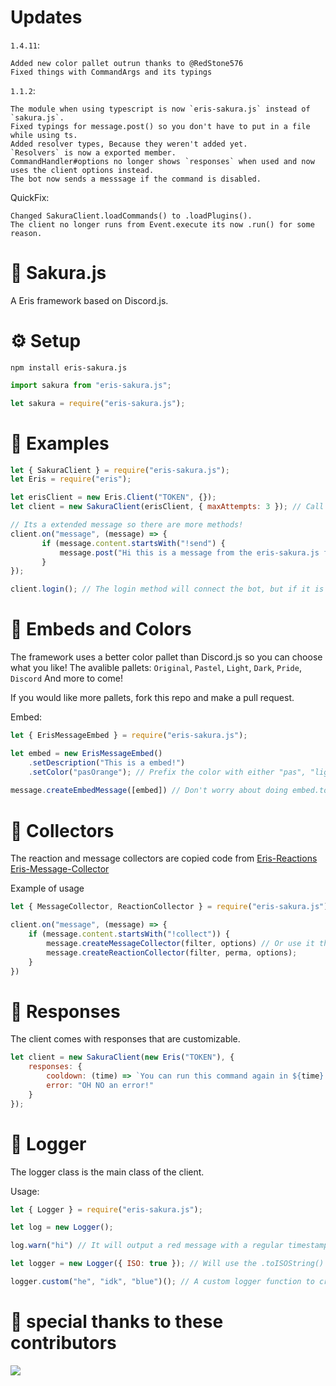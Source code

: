 # Updates

`1.4.11`:
```
Added new color pallet outrun thanks to @RedStone576 
Fixed things with CommandArgs and its typings
```
`1.1.2`:
```
The module when using typescript is now `eris-sakura.js` instead of `sakura.js`.
Fixed typings for message.post() so you don't have to put in a file while using ts.
Added resolver types, Because they weren't added yet.
`Resolvers` is now a exported member.
CommandHandler#options no longer shows `responses` when used and now uses the client options instead.
The bot now sends a messsage if the command is disabled.
```
QuickFix:
```
Changed SakuraClient.loadCommands() to .loadPlugins().
The client no longer runs from Event.execute its now .run() for some reason.
```

# 🌸 Sakura.js

A Eris framework based on Discord.js.

# ⚙ Setup
```shell
npm install eris-sakura.js
```

```ts
import sakura from "eris-sakura.js";
```
```js
let sakura = require("eris-sakura.js");
```

# 🔧 Examples

```js
let { SakuraClient } = require("eris-sakura.js");
let Eris = require("eris");

let erisClient = new Eris.Client("TOKEN", {});
let client = new SakuraClient(erisClient, { maxAttempts: 3 }); // Call the eris client in the main constructor.

// Its a extended message so there are more methods!
client.on("message", (message) => {
       if (message.content.startsWith("!send") {
           message.post("Hi this is a message from the eris-sakura.js framework"); // message.post() works the same way channel.createMessage() but it catches the error.
       }
});

client.login(); // The login method will connect the bot, but if it is unable to, it will try to connect using the maxAttempts options or the default 5
```

# 📄 Embeds and Colors

The framework uses a better color pallet than Discord.js so you can choose what you like!
The avalible pallets: `Original`, `Pastel`, `Light`, `Dark`, `Pride`, `Discord`  And more to come!

If you would like more pallets, fork this repo and make a pull request.

Embed:
```js
let { ErisMessageEmbed } = require("eris-sakura.js");

let embed = new ErisMessageEmbed()
    .setDescription("This is a embed!")
    .setColor("pasOrange"); // Prefix the color with either "pas", "light", "dark", "pride" or the original color
    
message.createEmbedMessage([embed]) // Don't worry about doing embed.toJSON(), the method already does it.
```

# 👷 Collectors

The reaction and message collectors are copied code from
[Eris-Reactions](https://github.com/knht/eris-reactions)
[Eris-Message-Collector](https://github.com/GodyFromDiscord/eris-message-collector)

Example of usage
```js
let { MessageCollector, ReactionCollector } = require("eris-sakura.js"); // Import it

client.on("message", (message) => {
    if (message.content.startsWith("!collect")) {
        message.createMessageCollector(filter, options) // Or use it through the extended Message!
        message.createReactionCollector(filter, perma, options);
    }
})
```

# 💬 Responses
The client comes with responses that are customizable.

```js
let client = new SakuraClient(new Eris("TOKEN"), {
    responses: {
        cooldown: (time) => `You can run this command again in ${time}!`,
        error: "OH NO an error!"
    }
});
```

# 📙 Logger
The logger class is the main class of the client.

Usage:
```js
let { Logger } = require("eris-sakura.js");

let log = new Logger();

log.warn("hi") // It will output a red message with a regular timestamp.

let logger = new Logger({ ISO: true }); // Will use the .toISOString() method in the Date constructor.

logger.custom("he", "idk", "blue")(); // A custom logger function to create a custom log. It returns a function because its a custom.
```

# 🌟 special thanks to these contributors
<a href="https://github.com/WayvshockGD/Sakurajs/graphs/contributors">
  <img src="https://contrib.rocks/image?repo=WayvshockGD/Sakurajs" />
</a>

